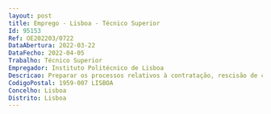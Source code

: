 ```yaml
--- 
layout: post
title: Emprego - Lisboa - Técnico Superior
Id: 95153
Ref: OE202203/0722
DataAbertura: 2022-03-22
DataFecho: 2022-04-05
Trabalho: Técnico Superior
Empregador: Instituto Politécnico de Lisboa
Descricao: Preparar os processos relativos à contratação, rescisão de contratos e aposentação do pessoal Instruir os processos relativos a faltas, acidentes em serviço, licenças, acumulações, equiparações a bolseiro e dispensas de serviço docente  Proceder ao registo da assiduidade do pessoal docente e não docente Elaborar os mapas de faltas, férias e licenças do pessoal docente e não docente  Organizar e manter atualizados os processos individuais do pessoal e dados relativos ao cadastro do pessoal Passar certidões e declarações relativas a pessoal que sejam da competência da Escola Manter atualizado o seu arquivo  Assegurar em geral todas as demais tarefas respeitantes ao pessoal.
CodigoPostal: 1959-007 LISBOA
Concelho: Lisboa
Distrito: Lisboa
--- 
```

